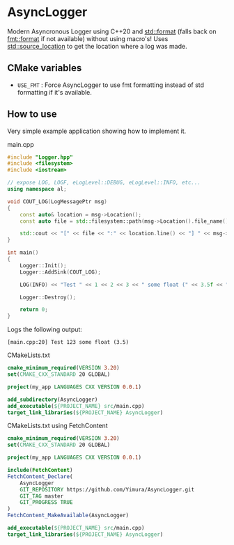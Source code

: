 # AsyncLogger

Modern Asyncronous Logger using C++20 and [std::format](https://en.cppreference.com/w/cpp/utility/format/format) (falls back on [fmt::format](https://github.com/fmtlib/fmt) if not available) without using macro's!
Uses [std::source_location](https://en.cppreference.com/w/cpp/utility/source_location) to get the location where a log was made.

## CMake variables

 - `USE_FMT` : Force AsyncLogger to use fmt formatting instead of std formatting if it's available.

## How to use

Very simple example application showing how to implement it.

main.cpp
```cpp
#include "Logger.hpp"
#include <filesystem>
#include <iostream>

// expose LOG, LOGF, eLogLevel::DEBUG, eLogLevel::INFO, etc...
using namespace al;

void COUT_LOG(LogMessagePtr msg)
{
    const auto& location = msg->Location();
    const auto file = std::filesystem::path(msg->Location().file_name()).filename().string();

    std::cout << "[" << file << ":" << location.line() << "] " << msg->Message();
}

int main()
{
    Logger::Init();
    Logger::AddSink(COUT_LOG);

    LOG(INFO) << "Test " << 1 << 2 << 3 << " some float (" << 3.5f << ")";

    Logger::Destroy();

    return 0;
}
```
Logs the following output:
```
[main.cpp:20] Test 123 some float (3.5)
```

CMakeLists.txt
```cmake
cmake_minimum_required(VERSION 3.20)
set(CMAKE_CXX_STANDARD 20 GLOBAL)

project(my_app LANGUAGES CXX VERSION 0.0.1)

add_subdirectory(AsyncLogger)
add_executable(${PROJECT_NAME} src/main.cpp)
target_link_libraries(${PROJECT_NAME} AsyncLogger)
```

CMakeLists.txt using FetchContent
```cmake
cmake_minimum_required(VERSION 3.20)
set(CMAKE_CXX_STANDARD 20 GLOBAL)

project(my_app LANGUAGES CXX VERSION 0.0.1)

include(FetchContent)
FetchContent_Declare(
    AsyncLogger
    GIT_REPOSITORY https://github.com/Yimura/AsyncLogger.git
    GIT_TAG master
    GIT_PROGRESS TRUE
)
FetchContent_MakeAvailable(AsyncLogger)

add_executable(${PROJECT_NAME} src/main.cpp)
target_link_libraries(${PROJECT_NAME} AsyncLogger)
```